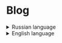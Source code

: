 # Blog

<details><summary>Russian language</summary>

## Описание проекта
Проект предусматривает сеть персональных блогов пользователей, в которой:

(1) каждый пользователь, созданный администратором из базы данных, имеет свой персональный блог  
(2) каждый пользователь может публиковать в своем блоге посты - элементарные записи с заголовком и кратким текстом, не превышающим 140 символов  
(3) каждый пользователь может подписываться на блоги других пользователей (без ограничений по количеству), чтобы следить за их публикациями, а также отписываться от них  
(4) каждый пользователь имеет свою ленту новостей, где отображаются посты из блогов, на которые он подписан, в порядке добавления постов (лента ограничена 500 постами с пагинацией по 10 постов)  
(5) каждый пользователь может отмечать посты в ленте как прочитанные, поддерживая актуальность информации в ленте  
(6) каждый пользователь может удалять свои посты, в этом случае лента других пользователей изменится (как и в случае с добавлением новых постов)  
(7) каждый пользователь раз в сутки получает подборку из 5 последних постов своих подписок  

## Техно-стек

* python 3.10
* django 3.2.20
* drf 3.14.0
* gunicorn 21.2.0
* postgres 14.0
* psycopg2-binary 2.9.7
* nginx 1.19.3
* django-redis 5.3.0
* celery 5.3.1
* flower 2.0.0
* docker 20.10.16
* docker-compose 3.8

## Запуск проекта

1. Клонировать репозиторий и перейти в него в командной строке
```
git clone git@github.com:avnosov3/Blog.git
```
```
cd Blog/
```
2. Создать файл .env

```
DJANGO_KEY=<Указать секретный ключ>
DEBUG=True (если запуск в боевом режиме, то необходимо удалить переменную)

DB_ENGINE=django.db.backends.postgresql
DB_NAME=network
POSTGRES_USER=<Указать имя пользователя>
POSTGRES_PASSWORD=<Указать пароль пользователя>
DB_HOST=db
DB_PORT=5432
REDIS_HOST=redis
```

3. Запустить docker compose
```
cd infra/
```
```
docker compose up -d
```
4. Создать администратора
```
docker compose exec app poetry run python manage.py createsuperuser
```
5. Заполнить БД случайными данными
```
команда fillbase <кол-во создаваемых пользователей>
```

```
docker compose exec app poetry run python manage.py fillbase 10
```

После запуска появится доступ к:
* [Документации](http://127.0.0.1/redoc/)
* [Админке django](http://127.0.0.1/admin/)
* [Админке postgres](http://127.0.0.1/adminer/)
* [Flower](http://127.0.0.1:5555/)
</details>

<details><summary>English language</summary>

## Project Description
The project envisages a network of users' personal blogs in which:

(1) each user created by the administrator from the database has his/her own personal blog  
(2) each user can publish posts on his/her blog - elementary entries with a title and a short text not exceeding 140 characters  
(3) each user can subscribe to the blogs of other users (with no limit on the number) to follow their publications, as well as unsubscribe from them  
(4) each user has their own news feed, which displays posts from the blogs they are subscribed to, in the order in which the posts were added (the feed is limited to 500 posts with pagination of 10 posts)  
(5) each user can mark posts in the feed as read, keeping the information in the feed up to date  
(6) each user can delete their own posts, in which case the feed of other users will change (as in the case of adding new posts)  
(7) each user receives a selection of the 5 latest posts of their subscriptions once a day  

## Technologies

* python 3.10
* django 3.2.20
* drf 3.14.0
* gunicorn 21.2.0
* postgres 14.0
* psycopg2-binary 2.9.7
* nginx 1.19.3
* django-redis 5.3.0
* celery 5.3.1
* flower 2.0.0
* docker 20.10.16
* docker-compose 3.8

## Project launch

1. Clone the repository and navigate to it on the command line
```
git clone git@github.com:avnosov3/Blog.git
```
```
cd Blog/
```
2. Create an .env file

```
DJANGO_KEY=<Specify secret key>
DEBUG=True (if launching in production mode, the variable must be deleted)

DB_ENGINE=django.db.backends.postgresql
DB_NAME=network
POSTGRES_USER=<Specify username>
POSTGRES_PASSWORD=<Specify user password>
DB_HOST=db
DB_PORT=5432
REDIS_HOST=redis
```

3. Run docker compose
```
cd infra/
```
```
docker compose up -d
```
4. Create an administrator
```
docker compose exec app poetry run python manage.py createsuperuser
```
5. Fill the database with random data
```
command fillbase <number of users to be created>
```

```
docker compose exec app poetry run python manage.py fillbase 10
```

После запуска появится доступ к:
* [Documentation](http://127.0.0.1/redoc/)
* [Admin-panel django](http://127.0.0.1/admin/)
* [Admin-panel postgres](http://127.0.0.1/adminer/)
* [Flower](http://127.0.0.1:5555/)
</details>

